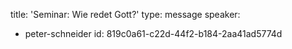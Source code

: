 title: 'Seminar: Wie redet Gott?'
type: message
speaker:
  - peter-schneider
id: 819c0a61-c22d-44f2-b184-2aa41ad5774d
